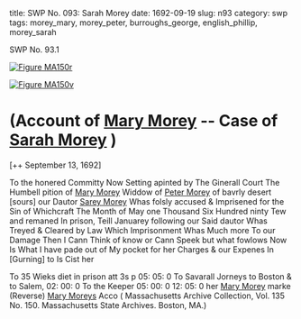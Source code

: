 title: SWP No. 093: Sarah Morey
date: 1692-09-19
slug: n93
category: swp
tags: morey_mary, morey_peter, burroughs_george, english_phillip, morey_sarah




<div markdown class="doc" id="n93.1">

<div class="doc_id">SWP No. 93.1</div>



<span markdown class="figure">[![Figure MA150r](archives/MA135/small/MA150r.jpg)](archives/MA135/large/MA150r.jpg)</span>



<span markdown class="figure">[![Figure MA150v](archives/MA135/small/MA150v.jpg)](archives/MA135/large/MA150v.jpg)</span>


# (Account of [Mary Morey](/tag/morey_mary.html) -- Case of [Sarah Morey](/tag/morey_sarah.html) )

[++ September 13, 1692]

To the honered Committy Now Setting apinted by The Ginerall Court The Humbell pition of [Mary Morey](/tag/morey_mary.html) Widdow of [Peter Morey](/tag/morey_peter.html) of bavrly desert [sours] our Dautor [Sarey Morey](/tag/morey_sarah.html) Whas folsly accused & Imprisened for the Sin of Whichcraft The Month of May one Thousand Six Hundred ninty Tew and remaned In prison, Teill Januarey following our Said dautor Whas Treyed & Cleared by Law Which Imprisonment Whas Much more To our Damage Then I Cann Think of know or Cann Speek but what fowlows Now Is What I have pade out of My pocket for her Charges & our Expenes In [Gurning] to Is Cist her

To 35 Wieks diet in prison att 3s p 05: 05: 0 To Savarall Jorneys to Boston & to Salem, 02: 00: 0 To the Keeper 05: 00: 0  12: 05: 0 
her [Mary Morey](/tag/morey_mary.html) marke (Reverse)  [Mary Moreys](/tag/morey_mary.html) Acco ( Massachusetts Archive Collection, Vol. 135 No. 150. Massachusetts State Archives. Boston, MA.)

</div>

